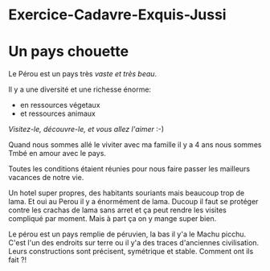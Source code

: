 # Exercice-Cadavre-Exquis-Jussi
# Un pays chouette

Le Pérou est un pays très *vaste et très beau*.


Il y a une diversité et une richesse énorme:
* en ressources végetaux
* et ressources animaux

_Visitez-le, découvre-le, et vous allez l'aimer_ :-)

Quand nous sommes allé le viviter avec ma famille il y a 4 ans nous sommes
Tmbé en amour avec le pays. 

Toutes les conditions étaient réunies pour nous faire passer les mailleurs
vacances de notre vie.  

Un hotel super propres, des habitants souriants mais beaucoup trop de lama.
Et oui au Perou il y a énormément de lama.
Ducoup il faut se protéger contre les crachas de lama sans arret et ça peut rendre les visites compliqué par moment.
Mais à part ça on y mange super bien.

Le pérou est un pays remplie de péruvien, la bas il y'a le Machu picchu.
C'est l'un des endroits sur terre ou il y'a des traces d'anciennes civilisation.
Leurs constructions sont précisent, symétrique et stable. Comment ont ils fait ?!
